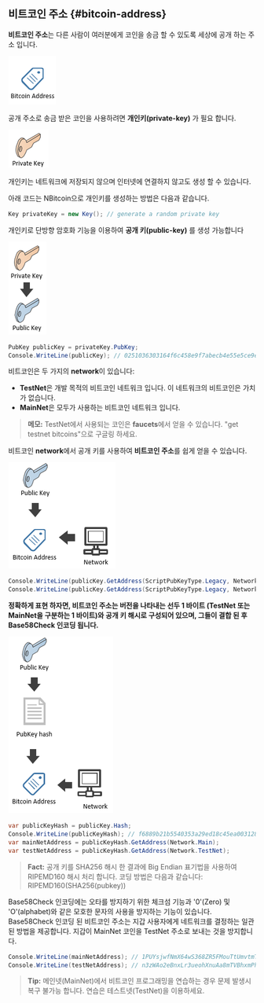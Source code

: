 ## 비트코인 주소 {#bitcoin-address}

**비트코인 주소**는 다른 사람이 여러분에게 코인을 송금 할 수 있도록 세상에 공개 하는 주소 입니다.

![](../assets/BitcoinAddress.png)  

공개 주소로 송금 받은 코인을 사용하려면 **개인키(private-key)** 가 필요 합니다.

![](../assets/PrivateKey.png)  

개인키는 네트워크에 저장되지 않으며 인터넷에 연결하지 않고도 생성 할 수 있습니다.

아래 코드는 NBitcoin으로 개인키를 생성하는 방법은 다음과 같습니다.

```cs  
Key privateKey = new Key(); // generate a random private key
```  

개인키로 단방향 암호화 기능을 이용하여 **공개 키(public-key)** 를 생성 가능합니다 

![](../assets/PrivKeyPubKey.png)  

```cs 
PubKey publicKey = privateKey.PubKey;
Console.WriteLine(publicKey); // 0251036303164f6c458e9f7abecb4e55e5ce9ec2b2f1d06d633c9653a07976560c
```  

비트코인은 두 가지의 **network**이 있습니다: 

* **TestNet**은 개발 목적의 비트코인 네트워크 입니다. 이 네트워크의 비트코인은 가치가 없습니다.  
* **MainNet**은 모두가 사용하는 비트코인 네트워크 입니다. 

> **메모:** TestNet에서 사용되는 코인은 **faucets**에서 얻을 수 있습니다. "get testnet bitcoins"으로 구글링 하세요.

비트코인 **network**에서 공개 키를 사용하여 **비트코인 주소**를 쉽게 얻을 수 있습니다.

![](../assets/PubKeyToAddr.png)  

```cs 
Console.WriteLine(publicKey.GetAddress(ScriptPubKeyType.Legacy, Network.Main)); // 1PUYsjwfNmX64wS368ZR5FMouTtUmvtmTY
Console.WriteLine(publicKey.GetAddress(ScriptPubKeyType.Legacy, Network.TestNet)); // n3zWAo2eBnxLr3ueohXnuAa8mTVBhxmPhq
```  

**정확하게 표현 하자면, 비트코인 주소는 버전을 나타내는 선두 1 바이트 (TestNet 또는 MainNet을 구분하는 1 바이트)와 공개 키 해시로 구성되어 있으며, 그들이 결합 된 후 Base58Check 인코딩 됩니다.**

![](../assets/PubKeyHashToBitcoinAddress.png)  

```cs 
var publicKeyHash = publicKey.Hash;
Console.WriteLine(publicKeyHash); // f6889b21b5540353a29ed18c45ea0031280c42cf
var mainNetAddress = publicKeyHash.GetAddress(Network.Main);
var testNetAddress = publicKeyHash.GetAddress(Network.TestNet);
```  

> **Fact:** 공개 키를 SHA256 해시 한 결과에 Big Endian 표기법을 사용하여 RIPEMD160 해시 처리 합니다. 코딩 방법은 다음과 같습니다: RIPEMD160(SHA256(pubkey))  

Base58Check 인코딩에는 오타를 방지하기 위한 체크섬 기능과 '0'(Zero) 및 'O'(alphabet)와 같은 모호한 문자의 사용을 방지하는 기능이 있습니다.
Base58Check 인코딩 된 비트코인 주소는 지갑 사용자에게 네트워크를 결정하는 일관된 방법을 제공합니다. 지갑이 MainNet 코인을 TestNet 주소로 보내는 것을 방지합니다.

```cs 
Console.WriteLine(mainNetAddress); // 1PUYsjwfNmX64wS368ZR5FMouTtUmvtmTY
Console.WriteLine(testNetAddress); // n3zWAo2eBnxLr3ueohXnuAa8mTVBhxmPhq
```  

> **Tip:** 메인넷(MainNet)에서 비트코인 프로그래밍을 연습하는 경우 문제 발생시 복구 불가능 합니다. 연습은 테스트넷(TestNet)을 이용하세요.